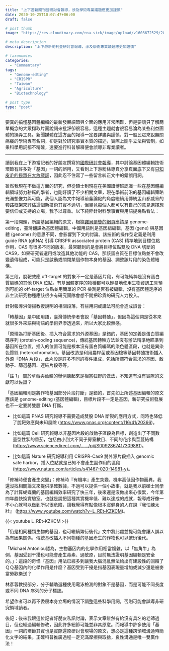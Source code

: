 ```yaml
---
title: "上下游新聞刊登研討會報導，涉及學術專業議題應更加謹慎"
date: 2020-10-25T10:07:47+06:00
draft: false

# post thumb
image: "https://res.cloudinary.com/rna-sick/image/upload/v1603672529/2020DailyDose/commentary_copy_znulga.png"

# meta description
description: "上下游新聞刊登研討會報導，涉及學術專業議題應更加謹慎"

# taxonomies
categories:
  - "Commentary"
tags:
  - "Genome-edting"
  - "CRISPR"
  - "Taiwan"
  - "Agriculture"
  - "Biotechnology"

# post type
type: "post"
---
```

要真的搞懂基因體編輯的最新發展細節與全面的應用非常困難，但是要讓只了解簡單概念的大眾擷取片面說詞來批評卻很容易，這種主題就會很容易淪為某些利益團體的操弄工具。新聞媒體在這方面的報導一定要詳盡與謹慎，對一般民眾來說無關痛癢的學術專有名詞，卻是對於研究事實本質的描述，實際上關乎立法與管制，如果科學用詞都不精確，還要進行科普解釋便會誤導非專業讀者。


---
讀到我在上下游當記者的好朋友撰寫的[國際研討會報導](https://www.newsmarket.com.tw/blog/140625/)，其中討論基因體編輯技術環節有許多對「基因」一詞的誤用，又看到上下游粉絲專頁分享頁面底下又有[只知皮毛的民眾在大放厥詞](https://www.facebook.com/newsandmarket/posts/3537545722968793)，因此忍不住寫了一些留言糾正文中的錯誤用詞。

雖然我現在不做這方面的研究，但從碩士到現在在美國讀博班認識一些在基因體編輯領域努力耕耘的學者，也剛好讀了不少相關文章，現在學術前沿的基因編輯策略充滿想像力與可能，我個人認為文中報導前輩論點的角度繼續用傳統孟山都威脅的套路框架來評估這個新技術其實不適切，但畢竟每個人都可以有自己的意見選擇想要信仰或支持的立場，我予以尊重。以下純粹針對科學事實與用語提幾點看法：

第一段開頭，所謂基因編輯的原文，根據[諾貝爾獎的網頁](https://www.nobelprize.org/prizes/chemistry/2020/press-release/)應該是 genome-editing，臺灣翻譯為基因體編輯，中國用語則是基因組編輯，基因 (gene) 與基因體 (genome) 的意思不同，會影響到下文的討論。該技術的操作型定義是利用 guide RNA (gRNA) 引導 CRISPR associated protein (CAS) 精準地到目標位點作用，CAS 有很多不同的版本，最常聽到的是會將目標位點雙股 DNA 切斷的 CAS9，如果研究者選用或改造其他功能的 CAS，那該蛋白質在目標位點並不會改變遺傳組成，可能只是啟動或關閉某個作物本身的基因、調整該片段的染色體結構。

第三段，脫靶效應 off-target 的對象不一定是基因片段，有可能純粹是沒有蛋白質編碼的其他 DNA 位點。有基因體定序的物種都可以輕易地使用生物資訊工具預測可能的 off-target 位點並用簡單的 PCR 檢測是否有被編輯，沒有基因體定序的非主流研究物種應該很少有研究團隊會想不開把珍貴的研究人力投入。

針對報導洪傳揚教授說明的相關段落，有些用詞或講法可能會造成誤會：

「轉基因」是中國用語，臺灣傳統學者會說「基因轉殖」，但因為這個詞是從本來就很多外來語與術語的學術界滲透過來，所以大家比較無感。

「原理為打斷基因後、插入符合需求的外源基因」是錯的，基因的定義是蛋白質編碼序列 (protein-coding sequence)，傳統基因轉殖方法並沒有辦法精準地瞄準到基因所在位置，插入的位置可能是根本沒有蛋白質編碼的染色體區段，也就是異染色質絲 (heterochromatin)。基因改造是利用農桿菌或基因槍等基因轉殖技術插入外源「DNA 片段」，此片段是許多不同的零件組成，包括所謂符合需求的基因、啟動子、篩選基因、連結片段等等。

「註 1」 關於草莓與魚鱗的舉例聽起來是相當狂野的做法，不知道有沒有實際的文獻可以佐證？

「基因編輯則是將作物基因部分片段打斷」是錯的，首先如上所述基因編輯的原文應該是 genome-editing (基因體編輯)，目標片段不一定是基因，新研究技術發展也不一定要將雙股 DNA 打斷。


- 比如這篇 PNAS 研究報導不需要造成雙股 DNA 斷裂的應用方式，同時也降低了脫靶效應與未知風險 (https://www.pnas.org/content/116/41/20366)。

- 比如這篇 Cell 研究報導以非基因片段的啟動子區段為目標，創造出了不同數量型性狀的番茄，包括由小到大不同子房室數目、不同的花序與莖蔓結構(https://www.sciencedirect.com/....../pii/S0092867417309881)。

- 比如這篇 Nature 研究報導利用 CRISPR-Cas9 將外源片段插入 genomic safe harbor，插入位點就是已知不會產生副作用的區段 (https://www.nature.com/articles/s41467-020-14981-y)。

「修補時便會產生突變」：修補時『有機率』產生突變，機率高低因作物而異，我還沒找相關論文來提供準確數據，不過可以提供一個小故事，就是我以前碩士同學為了計算蝴蝶蘭的基因編輯效率研究了快三年，後來還是沒做出來心很累，今年第四年趕快換實驗室。也就是說把這種其實機率低、難以達成的成就，報導成好像一不小心就可以做到所以很危險，讓我覺得有點像根本沒健身的人在說『我怕練太壯』 (https://www.youtube.com/watch?v=L_REt-KZKCM)。

{{< youtube L_REt-KZKCM >}}

「仍是相同種類生物的基因，也可繼續繁衍後代」文中將此處並提可能會讓人誤以為有因果關係，傳統基改插入不同物種的基因產生的作物也可以繁衍後代。

「Michael Antoniou認為，生物基因內的化學作用相當複雜，以「無角牛」為例，基因受到干擾也可能會產生毒素、過敏原，目前無法證明基因編輯是安全的。」：這段的奇怪『基因』用法已經多到讓我大腦混亂無法給出有建設性的回饋了ＱＱ基因內的化學作用是什麼？基因受到干擾是指基因表現量增加或減少還是被麥當勞歡樂送？

林彥蓉教授部分，分子輔助選種使用電泳檢測的對象不是基因，而是可能不同長度或不同 DNA 序列的分子標誌。

希望作者可以再不委屈本身立場的情況下調整這些科學用詞，否則可能會誤導非研究領域讀者。

後記：後來我跟這位記者好朋友私訊討論，表示文章雖然有給沒有具名的老師過目，但也經過編輯修改，因此許多細節可能並非其原意。而報導中許多使用「基因」一詞的環節其實也是實際還原研討會現場的原文，想必是這種跨領域溝通時簡化文字的結果。正確科普推廣過程一定充滿摩擦與取捨，良性溝通是唯一雙贏作法！
